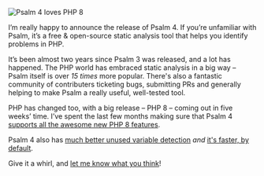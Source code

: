 <!--
  title: Announcing Psalm 4
  date: 2020-10-21 07:01:00
  author: Matt Brown
  author_link: https://twitter.com/mattbrowndev
-->

![Psalm 4 loves PHP 8](https://psalm.dev/assets/images/psalm4heartphp8.png)

I’m really happy to announce the release of Psalm 4. If you’re unfamiliar with Psalm, it’s a free & open-source static analysis tool that helps you identify problems in PHP.

It’s been almost two years since Psalm 3 was released, and a lot has happened. The PHP world has embraced static analysis in a big way – Psalm itself is over *15 times* more popular. There's also a fantastic community of contributers ticketing bugs, submitting PRs and generally helping to make Psalm a really useful, well-tested tool.

PHP has changed too, with a big release – PHP 8 – coming out in five weeks’ time. I’ve spent the last few months making sure that Psalm 4 [supports all the awesome new PHP 8 features](/articles/php-8-support).

Psalm 4 also has [much better unused variable detection](/articles/better-unused-variable-detection) _and_ [it's faster, by default](/articles/whats-the-difference).

Give it a whirl, and [let me know what you think](https://twitter.com/psalmphp)!
